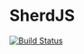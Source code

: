 SherdJS
=======

[![Build Status](https://travis-ci.org/ccnmtl/SherdJS.svg?branch=master)](https://travis-ci.org/ccnmtl/SherdJS)
